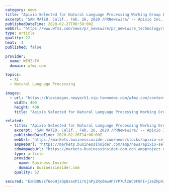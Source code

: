 ```yaml
---
category: news
title: "Apixio Selected for Natural Language Processing Working Group by National Committee for Quality Assurance"
excerpt: "SAN MATEO, Calif., Feb. 26, 2020 /PRNewswire/ -- Apixio Inc., the AI healthcare analytics company, today announced that it was among three companies selected by the National Committee for Quality Assurance (NCQA) to participate in the organization's Natural Language Processing (NLP) Working Group. The group convenes this spring to help NCQA ..."
publishedDateTime: 2020-02-27T00:58:00Z
webUrl: "https://www.wfmz.com/news/pr_newswire/pr_newswire_technology/apixio-selected-for-natural-language-processing-working-group-by-national/article_0c86aa4d-4a64-5d4a-9ac2-4eff9c3a3a55.html"
type: article
quality: 22
heat: -1
published: false

provider:
  name: WFMZ-TV
  domain: wfmz.com

topics:
  - AI
  - Natural Language Processing

images:
  - url: "https://bloximages.newyork1.vip.townnews.com/wfmz.com/content/tncms/assets/v3/editorial/b/af/bafc6402-d8eb-5e9a-a38f-798108615f64/5e57188f500a3.image.jpg?resize=400%2C400"
    width: 400
    height: 400
    title: "Apixio Selected for Natural Language Processing Working Group by National Committee for Quality Assurance"

related:
  - title: "Apixio Selected for Natural Language Processing Working Group by National Committee for Quality Assurance"
    excerpt: "SAN MATEO, Calif., Feb. 26, 2020 /PRNewswire/ -- Apixio Inc., the AI healthcare analytics company, today announced that it was among three companies selected by the National Committee for Quality Assurance (NCQA) to participate in the organization's Natural Language Processing (NLP) Working Group. The group convenes this spring to help NCQA ..."
    publishedDateTime: 2020-02-26T14:06:00Z
    webUrl: "https://markets.businessinsider.com/news/stocks/apixio-selected-for-natural-language-processing-working-group-by-national-committee-for-quality-assurance-1028941596"
    ampWebUrl: "https://markets.businessinsider.com/amp/news/apixio-selected-for-natural-language-processing-working-group-by-national-committee-for-quality-assurance-1028941596"
    cdnAmpWebUrl: "https://markets-businessinsider-com.cdn.ampproject.org/c/s/markets.businessinsider.com/amp/news/apixio-selected-for-natural-language-processing-working-group-by-national-committee-for-quality-assurance-1028941596"
    type: article
    provider:
      name: Business Insider
      domain: businessinsider.com
    quality: 52

secured: "ExH38NzEf6eGHjsQpQseoPi1rGjnPyZRydmw4P3YP7UlzWC9F8FI+jzeZhp43FOm+WmEcibjZU9fB3JbGoQn1zALI3jS+djntIWYwwjiNGxRjD/0nFgFVRt9rqQ1cg94LxzPjSqXbTFYm+++wTm/Eg6RzrK2+9tpGPnWFN+pm2KivvIPemV67f8oHR/atF9+uJA/ith76q0WEQ9N9OMlEpHdldj59ph6XP8Ryi8mRYzNhYnea0SzbULRLqgpSmmXQfo8XE0G0wErn0kT2MxDaKkR2fckrD7llOBrb3RQtjmCxenDj/UPc7l/NDp58pI7;eUxwl/pWUQ6uuvCp+DY1Sw=="
---
```


